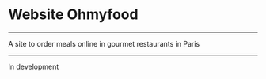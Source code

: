 # Website Ohmyfood
***
A site to order meals online in gourmet restaurants in Paris
***
In development




